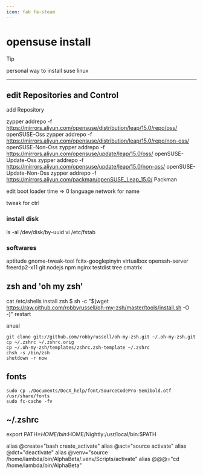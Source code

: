 ```yaml
---
icon: fab fa-steam
---
```


# opensuse install

> [!TIP]
> personal way to install suse linux

------

## edit Repositories and Control

add Repository

zypper addrepo -f https://mirrors.aliyun.com/opensuse/distribution/leap/15.0/repo/oss/ openSUSE-Oss
zypper addrepo -f https://mirrors.aliyun.com/opensuse/distribution/leap/15.0/repo/non-oss/ openSUSE-Non-Oss
zypper addrepo -f https://mirrors.aliyun.com/opensuse/update/leap/15.0/oss/ openSUSE-Update-Oss
zypper addrepo -f https://mirrors.aliyun.com/opensuse/update/leap/15.0/non-oss/ openSUSE-Update-Non-Oss
zypper addrepo -f https://mirrors.aliyun.com/packman/openSUSE_Leap_15.0/ Packman

edit boot loader time => 0
language
network for name

tweak for ctrl 


### install disk

ls -al /dev/disk/by-uuid
vi /etc/fstab


### softwares

aptitude
gnome-tweak-tool
fcitx-googlepinyin
virtualbox
openssh-server
freerdp2-x11
git
nodejs
npm
nginx
testdist
tree
cmatrix

## zsh and 'oh my zsh'

cat /etc/shells
install zsh
$ sh -c "$(wget https://raw.github.com/robbyrussell/oh-my-zsh/master/tools/install.sh -O -)"
restart

anual

```shell
git clone git://github.com/robbyrussell/oh-my-zsh.git ~/.oh-my-zsh.git
cp ~/.zshrc ~/.zshrc.orig
cp ~/.oh-my-zsh/templates/zshrc.zsh-template ~/.zshrc
chsh -s /bin/zsh
shutdown -r now
```

## fonts

```
sudo cp ./Documents/DocX_help/font/SourceCodePro-Semibold.otf /usr/share/fonts
sudo fc-cache -fv
```

## ~/.zshrc
export PATH=$HOME/bin:$HOME/Nightly:/usr/local/bin:$PATH

alias @create="bash create_activate"
alias @act="source activate"
alias @dct="deactivate"
alias @venv="source /home/lambda/bin/AlphaBeta/.venv/Scripts/activate"
alias @@@="cd /home/lambda/bin/AlphaBeta" 
